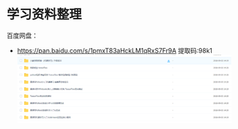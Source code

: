 # 学习资料整理
百度网盘：
- https://pan.baidu.com/s/1pmxT83aHckLM1qRxS7Fr9A 提取码:98k1 ![](/img/picture_for_abbhay.png)
